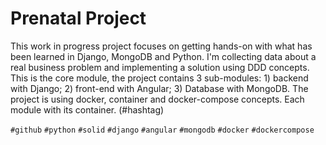 # Prenatal Project
This work in progress project focuses on getting hands-on with what has been learned in Django, MongoDB and Python. 
I'm collecting data about a real business problem and implementing a solution using DDD concepts.
This is the core module, the project contains 3 sub-modules: 1) backend with Django; 2) front-end with Angular; 3) Database with MongoDB.
The project is using docker, container and docker-compose concepts. Each module with its container.
(#hashtag)

`#github`  `#python` `#solid` `#django` `#angular` `#mongodb` `#docker` `#dockercompose`
